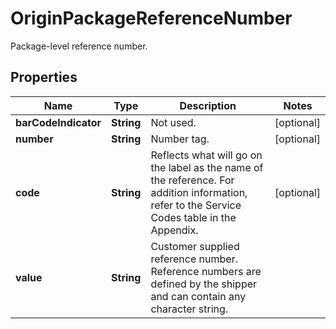 

# OriginPackageReferenceNumber

Package-level reference number.

## Properties

| Name | Type | Description | Notes |
|------------ | ------------- | ------------- | -------------|
|**barCodeIndicator** | **String** | Not used. |  [optional] |
|**number** | **String** | Number tag. |  [optional] |
|**code** | **String** | Reflects what will go on the label as the name of the reference.  For addition information, refer to the Service Codes table in the Appendix. |  [optional] |
|**value** | **String** | Customer supplied reference number. Reference numbers are defined by the shipper and can contain any character string. |  |



